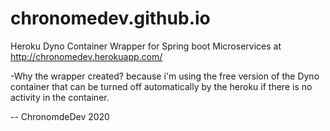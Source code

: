 # chronomedev.github.io
Heroku Dyno Container Wrapper for Spring boot Microservices at http://chronomedev.herokuapp.com/

-Why the wrapper created?
because i'm using the free version of the Dyno container that can be turned off automatically by the heroku if there is no activity in the container.

-- ChronomdeDev 2020
